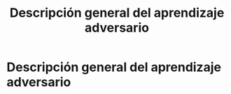 ﻿---
layout: "post"
title: "Descripción general del aprendizaje adversario"
cover: "/assets/development/test.png"
slug: "descripción-general-del-aprendizaje-adversario"
chips:
  - label: "2023-12-17"
    icon: "pi pi-calendar"
  - label: "20 min"
    icon: "pi pi-clock"
authors:
  - id: 0 
    name: "nonodev96"
    image: "/assets/development/avatar.png"
  - id: 1
    name: "nonodev96"
    image: "/assets/development/avatar.png"
summary: "Descripción general del aprendizaje adversario"
# https://katex.org/docs/supported.html
# https://jfcere.github.io/ngx-markdown/plugins#katex
---

# Descripción general del aprendizaje adversario
